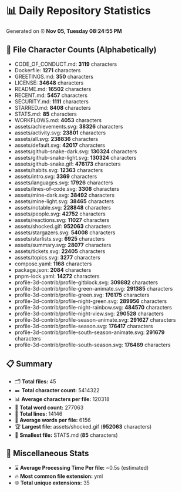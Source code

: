 # 📊 Daily Repository Statistics
Generated on ⏰ **Nov 05, Tuesday 08:24:55 PM**

## 📂 File Character Counts (Alphabetically)
- CODE_OF_CONDUCT.md: **3119** characters
- Dockerfile: **1271** characters
- GREETINGS.md: **350** characters
- LICENSE: **34648** characters
- README.md: **16502** characters
- RECENT.md: **5457** characters
- SECURITY.md: **1111** characters
- STARRED.md: **8408** characters
- STATS.md: **85** characters
- WORKFLOWS.md: **4053** characters
- assets/achievements.svg: **38326** characters
- assets/activity.svg: **23801** characters
- assets/all.svg: **238836** characters
- assets/default.svg: **42017** characters
- assets/github-snake-dark.svg: **130324** characters
- assets/github-snake-light.svg: **130324** characters
- assets/github-snake.gif: **476173** characters
- assets/habits.svg: **12363** characters
- assets/intro.svg: **3369** characters
- assets/languages.svg: **17926** characters
- assets/lines-of-code.svg: **3308** characters
- assets/mine-dark.svg: **38492** characters
- assets/mine-light.svg: **38465** characters
- assets/notable.svg: **228848** characters
- assets/people.svg: **42752** characters
- assets/reactions.svg: **11027** characters
- assets/shocked.gif: **952063** characters
- assets/stargazers.svg: **54008** characters
- assets/starlists.svg: **6925** characters
- assets/summary.svg: **28077** characters
- assets/tickets.svg: **22405** characters
- assets/topics.svg: **3277** characters
- compose.yaml: **1168** characters
- package.json: **2084** characters
- pnpm-lock.yaml: **14272** characters
- profile-3d-contrib/profile-gitblock.svg: **309882** characters
- profile-3d-contrib/profile-green-animate.svg: **291385** characters
- profile-3d-contrib/profile-green.svg: **176175** characters
- profile-3d-contrib/profile-night-green.svg: **289956** characters
- profile-3d-contrib/profile-night-rainbow.svg: **484570** characters
- profile-3d-contrib/profile-night-view.svg: **290528** characters
- profile-3d-contrib/profile-season-animate.svg: **291627** characters
- profile-3d-contrib/profile-season.svg: **176417** characters
- profile-3d-contrib/profile-south-season-animate.svg: **291679** characters
- profile-3d-contrib/profile-south-season.svg: **176469** characters

## 📋 Summary
- 🗂️ **Total files:** 45
- ✒️ **Total character count:** 5414322
- 📊 **Average characters per file:** 120318
- 📝 **Total word count:** 277063
- 🧾 **Total lines:** 14146
- 📐 **Average words per file:** 6156
- 🏆 **Largest file:** assets/shocked.gif (**952063** characters)
- 🥉 **Smallest file:** STATS.md (**85** characters)

## 🌟 Miscellaneous Stats
- ⌛ **Average Processing Time Per file:** ~0.5s (estimated)
- 🔥 **Most common file extension:** yml
- 🌐 **Total unique extensions:** 35
